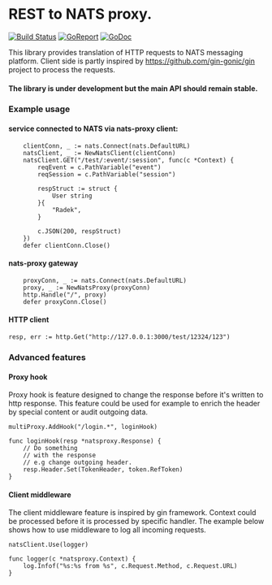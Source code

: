 # REST to NATS proxy.

[![Build Status](https://travis-ci.org/sohlich/nats-proxy.svg?branch=master)](https://travis-ci.org/sohlich/nats-proxy)
[![GoReport](https://goreportcard.com/badge/github.com/sohlich/nats-proxy)](https://goreportcard.com/report/github.com/sohlich/nats-proxy)
[![GoDoc](https://godoc.org/github.com/sohlich/nats-proxy?status.svg)](https://godoc.org/github.com/sohlich/nats-proxy)



This library provides translation of HTTP requests to NATS messaging platform. 
Client side is partly inspired by https://github.com/gin-gonic/gin project to process the
requests.

#### The library is under development but the main API should remain stable.

### Example usage

#### service connected to NATS via nats-proxy client:
```
	clientConn, _ := nats.Connect(nats.DefaultURL)
	natsClient, _ := NewNatsClient(clientConn)
	natsClient.GET("/test/:event/:session", func(c *Context) {
		reqEvent = c.PathVariable("event")
		reqSession = c.PathVariable("session")

		respStruct := struct {
			User string
		}{
			"Radek",
		}

		c.JSON(200, respStruct)
	})
	defer clientConn.Close()
```
#### nats-proxy gateway
```
	proxyConn, _ := nats.Connect(nats.DefaultURL)
	proxy, _ := NewNatsProxy(proxyConn)
	http.Handle("/", proxy)
	defer proxyConn.Close()
```

#### HTTP client 
```
resp, err := http.Get("http://127.0.0.1:3000/test/12324/123")
```


### Advanced features

#### Proxy hook

Proxy hook is feature designed to change the
response before it's written to http response.
This feature could be used for example to 
enrich the header by special content or audit
outgoing data.

```
multiProxy.AddHook("/login.*", loginHook)

func loginHook(resp *natsproxy.Response) {
    // Do something 
    // with the response
    // e.g change outgoing header.
	resp.Header.Set(TokenHeader, token.RefToken)
}
```

#### Client middleware

The client middleware feature is inspired by gin framework.
Context could be processed before it is processed by specific handler.
The example below shows how to use middleware to log all incoming requests.

```
natsClient.Use(logger)

func logger(c *natsproxy.Context) {
	log.Infof("%s:%s from %s", c.Request.Method, c.Request.URL)
}
```







